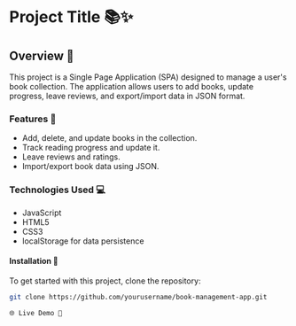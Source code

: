 # Project Title 📚✨

## Overview 🌟

This project is a Single Page Application (SPA) designed to manage a user's book collection. The application allows users to add books, update progress, leave reviews, and export/import data in JSON format.

### Features 🚀

- Add, delete, and update books in the collection.
- Track reading progress and update it.
- Leave reviews and ratings.
- Import/export book data using JSON.

### Technologies Used 💻

- JavaScript
- HTML5
- CSS3
- localStorage for data persistence

#### Installation 🔧

To get started with this project, clone the repository:

```bash
git clone https://github.com/yourusername/book-management-app.git

🌐 Live Demo 🎉
